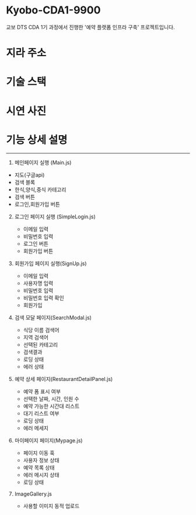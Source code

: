 # Kyobo-CDA1-9900
교보 DTS CDA 1기 과정에서 진행한 '예약 플랫폼 인프라 구축' 프로젝트입니다.

# 지라 주소

# 기술 스택

# 시연 사진  


# 기능 상세 설명
---
1. 메인페이지 실행 (Main.js)
  * 지도(구글api) 
  * 검색 블록
  * 한식,양식,중식 카테고리
  * 검색 버튼
  * 로그인,회원가입 버튼

2. 로그인 페이지 실행 (SimpleLogin.js)
   * 이메일 입력
   * 비밀번호 입력
   * 로그인 버튼 
   * 회원가입 버튼

4. 회원가입 페이지 실행(SignUp.js)
   * 이메일 입력
   * 사용자명 입력
   * 비밀번호 입력
   * 비밀번호 입력 확인
   * 회원가입
     
5. 검색 모달 페이지(SearchModal.js)
   * 식당 이름 검색어
   * 지역 검색어
   * 선택된 카테고리
   * 검색결과
   * 로딩 상태
   * 에러 상태

6. 예약 상세 페이지(RestaurantDetailPanel.js)
   * 예약 폼 표시 여부
   * 선택한 날짜, 시간, 인원 수
   * 예약 가능한 시간대 리스트
   * 대기 리스트 여부
   * 로딩 상태
   * 에러 메세지

7. 마이페이지 페이지(Mypage.js)
   * 페이지 이동 훅
   * 사용자 정보 상태
   * 예약 목록 상태
   * 에러 메시지 상태
   * 로딩 상태

8. ImageGallery.js
   * 사용할 이미지 동적 업로드
   

